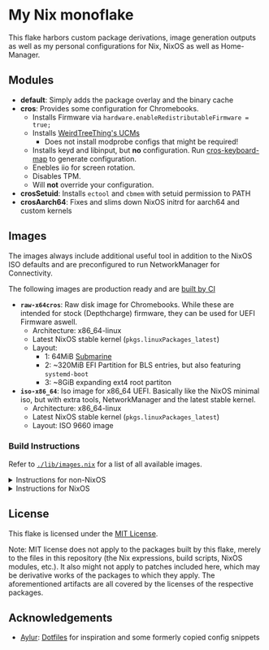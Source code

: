 # My Nix monoflake

This flake harbors custom package derivations, image generation outputs as well as my personal configurations for Nix, NixOS as well as Home-Manager.

## Modules

- **default**: Simply adds the package overlay and the binary cache
- **cros**: Provides some configuration for Chromebooks. 
  - Installs Firmware via `hardware.enableRedistributableFirmware = true;`
  - Installs [WeirdTreeThing's UCMs](https://github.com/WeirdTreeThing/alsa-ucm-conf-cros)
    - Does not install modprobe configs that might be required!
  - Installs keyd and libinput, but **no** configuration. Run [cros-keyboard-map]() to generate configuration.
  - Enebles iio for screen rotation.
  - Disables TPM.
  - Will **not** override your configuration.
- **crosSetuid**: Installs `ectool` and `cbmem` with setuid permission to PATH
- **crosAarch64**: Fixes and slims down NixOS initrd for aarch64 and custom kernels

## Images

The images always include additional useful tool in addition to the NixOS ISO defaults and are preconfigured to run NetworkManager for Connectivity.

The following images are production ready and are [built by CI](https://github.com/ninelore/flake/actions/workflows/images.yml)

- **`raw-x64cros`**: Raw disk image for Chromebooks. While these are intended for stock (Depthcharge) firmware, they can be used for UEFI Firmware aswell.
  - Architecture: x86_64-linux
  - Latest NixOS stable kernel (`pkgs.linuxPackages_latest`)
  - Layout:
    - 1: 64MiB [Submarine](https://github.com/fyralabs/submarine)
    - 2: ~320MiB EFI Partition for BLS entries, but also featuring `systemd-boot`
    - 3: ~8GiB expanding ext4 root partiton
- **`iso-x86_64`**: Iso image for x86_64 UEFI. Basically like the NixOS minimal iso, but with extra tools, NetworkManager and the latest stable kernel.
  - Architecture: x86_64-linux
  - Latest NixOS stable kernel (`pkgs.linuxPackages_latest`)
  - Layout: ISO 9660 image

### Build Instructions

Refer to [`./lib/images.nix`](lib/images.nix) for a list of all available images.

<details>
<summary>Instructions for non-NixOS</summary>

1. Have nix installed and the experimental features `nix-command flakes` enabled
2. ´nix run nixpkgs#cachix -- use 9lore`
3. ´nix build github:ninelore/flake#nixosImages.<Image>´
4. Image will be in `./result/` or `./result/iso/`

</details>

<details>
<summary>Instructions for NixOS</summary>
  
1. Have the experimental features `nix-command flakes` enabled
2. Add the default module of this flake to your configuration to add the binary cache and overlay. Alternatively [follow the instructions here](https://app.cachix.org/cache/9lore)
3. ´nix build github:ninelore/flake#nixosImages.<Image>´
4. Image will be in `./result/` or `./result/iso/`

</details>

## License

This flake is licensed under the [MIT License](LICENSE.md).

Note: MIT license does not apply to the packages built by this flake,
merely to the files in this repository (the Nix expressions, build
scripts, NixOS modules, etc.). It also might not apply to patches
included here, which may be derivative works of the packages to which
they apply. The aforementioned artifacts are all covered by the
licenses of the respective packages.

## Acknowledgements

- [Aylur](https://github.com/Aylur): [Dotfiles](https://github.com/Aylur/dotfiles) for inspiration and some formerly copied config snippets
